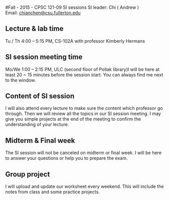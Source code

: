 #Fall - 2015 - CPSC 121-09 SI sessions
SI leader: Chi ( Andrew )    <br>Email: chianchen@csu.fullerton.edu</br>


## Lecture & lab time ##
Tu / Th 4:00 – 5:15 PM, CS-102A with professor Kimberly Hermans 

## SI session meeting time ##
Mo/We 1:00 – 2:15 PM, ULC (second floor of Pollak library)I will be here at least 20 ~ 15 minutes before the session start. You can always find me next to the window.

## Content of SI session ##
I will also attend every lecture to make sure the content which professor go through. Then we will review all the topics in our SI session meeting. I may give you simple projects at the end of the meeting to confirm the understanding of your lecture. 

## Midterm & Final week ##
The SI session will not be canceled on midterm or final week. I will be here to answer your questions or help you to prepare the exam.

## Group project ##
I will upload and update our worksheet every weekend. This will include the notes from class and some practice projects.
